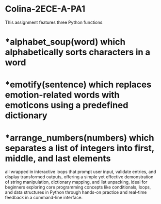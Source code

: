 # Colina-2ECE-A-PA1

This assignment features three Python functions
# *alphabet_soup(word) which alphabetically sorts characters in a word 
# *emotify(sentence) which replaces emotion-related words with emoticons using a predefined dictionary 
# *arrange_numbers(numbers) which separates a list of integers into first, middle, and last elements
all wrapped in interactive loops that prompt user input, validate entries, and display transformed outputs, offering a simple yet effective demonstration of string manipulation, dictionary mapping, and list unpacking, ideal for beginners exploring core programming concepts like conditionals, loops, and data structures in Python through hands-on practice and real-time feedback in a command-line interface.
